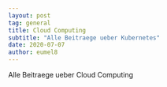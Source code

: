 ```yaml
---
layout: post
tag: general
title: Cloud Computing
subtitle: "Alle Beitraege ueber Kubernetes"
date: 2020-07-07
author: eumel8
---
```


<p>Alle Beitraege ueber Cloud Computing</p>
